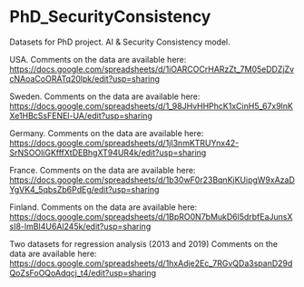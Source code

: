 # PhD_SecurityConsistency
Datasets for PhD project. AI &amp; Security Consistency model.

USA. Comments on the data are available here: https://docs.google.com/spreadsheets/d/1iOARCOCrHARzZt_7M05eDDZjZvcNAoaCoORATq20lpk/edit?usp=sharing

Sweden. Comments on the data are available here: https://docs.google.com/spreadsheets/d/1_98JHvHHPhcK1xCinH5_67x9lnKXe1HBcSsFENEl-UA/edit?usp=sharing

Germany. Comments on the data are available here: https://docs.google.com/spreadsheets/d/1jI3nmKTRUYnx42-SrNSOOliGKfffXtDEBhgXT94UR4k/edit?usp=sharing

France. Comments on the data are available here: https://docs.google.com/spreadsheets/d/1b30wF0r23BqnKjKUipgW9xAzaDYgVK4_5qbsZb6PdEg/edit?usp=sharing

Finland. Comments on the data are available here:
https://docs.google.com/spreadsheets/d/1BpRO0N7bMukD6l5drbfEaJunsXsI8-lmBI4U6Al245k/edit?usp=sharing

Two datasets for regression analysis (2013 and 2019) Comments on the data are available here: https://docs.google.com/spreadsheets/d/1hxAdje2Ec_7RGvQDa3spanD29dQoZsFoOQoAdqcj_t4/edit?usp=sharing
